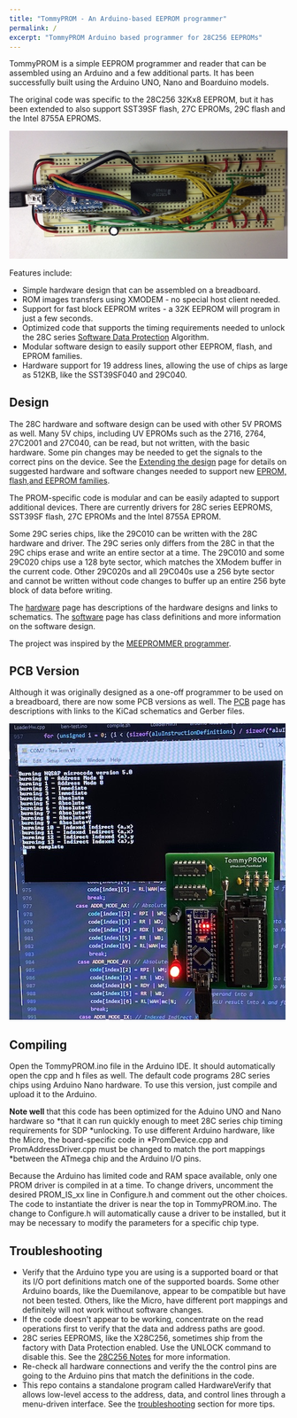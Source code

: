 ```yaml
---
title: "TommyPROM - An Arduino-based EEPROM programmer"
permalink: /
excerpt: "TommyPROM Arduino based programmer for 28C256 EEPROMs"
---
```


TommyPROM is a simple EEPROM programmer and reader that can be assembled using an Arduino and a
few additional parts.  It has been successfully built using the Arduino UNO, Nano and
Boarduino models.

The original code was specific to the 28C256 32Kx8 EEPROM, but it has been extended to
also support SST39SF flash, 27C EPROMs, 29C flash and the Intel 8755A EPROMS.

[![TommyPROM Nano Hardware](docs/images/TommyPROM-nano-700.jpg)](docs/images/TommyPROM-nano.jpg)

Features include:
* Simple hardware design that can be assembled on a breadboard.
* ROM images transfers using XMODEM - no special host client needed.
* Support for fast block EEPROM writes - a 32K EEPROM will program in just a few seconds.
* Optimized code that supports the timing requirements needed to unlock the 28C series [Software Data Protection](docs/28C256-notes) Algorithm.
* Modular software design to easily support other EEPROM, flash, and EPROM families.
* Hardware support for 19 address lines, allowing the use of chips as large as 512KB, like the SST39SF040 and 29C040.

## Design

The 28C hardware and software design can be used with other 5V PROMS as well.  Many 5V
chips, including UV EPROMs such as the 2716, 2764, 27C2001 and 27C040, can be read, but
not written, with the basic hardware. Some pin changes may be needed to get the signals to
the correct pins on the device.  See the [Extending the design](docs/extending) page for
details on suggested hardware and software changes needed to support new
[EPROM, flash,and EEPROM families](docs/prom-families).

The PROM-specific code is modular and can be easily adapted to support additional devices.
There are currently drivers for 28C series EEPROMS, SST39SF flash, 27C EPROMs and the
Intel 8755A EPROM.

Some 29C series chips, like the 29C010 can be written with the 28C hardware and driver.
The 29C series only differs from the 28C in that the 29C chips erase and write an entire
sector at a time.  The 29C010 and some 29C020 chips use a 128 byte sector, which matches
the XModem buffer in the current code.  Other 29C020s and all 29C040s use a 256 byte
sector and cannot be written without code changes to buffer up an entire 256 byte block of
data before writing.

The [hardware](docs/hardware) page has descriptions of the hardware designs and links to
schematics.  The [software](docs/software) page has class definitions and more information on
the software design.

The project was inspired by the
[MEEPROMMER programmer](https://github.com/mkeller0815/MEEPROMMER).

## PCB Version

Although it was originally designed as a one-off programmer to be used on a breadboard,
there are now some PCB versions as well.  The [PCB](docs/pcb) page has descriptions with links
to the KiCad schematics and Gerber files.

[![TommyPROM PCB](docs/images/TommyPROM-pcb-with-microcode-500.jpg)](docs/images/TommyPROM-pcb.jpg)

## Compiling

Open the TommyPROM.ino file in the Arduino IDE. It should automatically open the cpp and h
files as well. The default code programs 28C series chips using Arduino Nano hardware.  To
use this version, just compile and upload it to the Arduino.

**Note well** that this code has been optimized for the Aduino UNO and Nano hardware so
*that it can run quickly enough to meet 28C series chip timing requirements for SDP
*unlocking.  To use different Arduino hardware, like the Micro, the board-specific code in
*PromDevice.cpp and PromAddressDriver.cpp must be changed to match the port mappings
*between the ATmega chip and the Arduino I/O pins.

Because the Arduino has limited code and RAM space available, only one PROM driver is
compiled in at a time.  To change drivers, uncomment the desired PROM_IS_xx line in
Configure.h and  comment out the other choices.  The code to instantiate the driver is
near the top in TommyPROM.ino.  The change to Configure.h will automatically cause a
driver to be installed, but it may be necessary to modify the parameters for a specific
chip type.

## Troubleshooting

* Verify that the Arduino type you are using is a supported board or that its I/O port definitions match one of the supported boards.  Some other Arduino boards, like the
Duemilanove, appear to be compatible but have not been tested. Others, like the Micro,
have different port mappings and definitely will not work without software changes.
* If the code doesn't appear to be working, concentrate on the read operations first to
verify that the data and address paths are good.
* 28C series EEPROMS, like the X28C256, sometimes ship from the factory with Data
Protection enabled.  Use the UNLOCK command to disable this. See the
[28C256 Notes](docs/28C256-notes) for more information.
* Re-check all hardware connections and verify the the control pins are going to the
Arduino pins that match the definitions in the code.
* This repo contains a standalone program called HardwareVerify that allows low-level
access to the address, data, and control lines through a menu-driven interface.  See the [troubleshooting](docs/troubleshooting) section for more tips.

